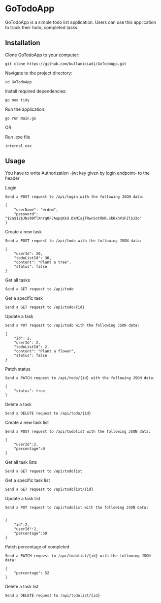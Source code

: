 
# GoTodoApp

GoTodoApp is a simple todo list application. Users can use this application to track their todo, completed tasks.


## Installation

Clone GoTodoApp to your computer:

    git clone https://github.com/kullaniciadi/GoTodoApp.git

Navigate to the project directory:

    cd GoTodoApp

Install required dependencies:

    go mod tidy

Run the application:

    go run main.go
OR

Run .exe file

    internal.exe
## Usage

You have to write Authorization -jwt key given by login endpoint- to the header

Login

    Send a POST request to /api/login with the following JSON data:
```
{
    "userName": "erdem",
    "password": "$2a$12$JNs00flXnrq0FJAapqKkU.DkMIajTRwnSotRkR.skBxhV1F2lbJ2q"
}
```

Create a new task

    Send a POST request to /api/todo with the following JSON data:
```
{
    "userId": 20,
    "todoListId": 30,
    "content": "Plant a tree",
    "status": false
}
```

Get all tasks

    Send a GET request to /api/todo

Get a specific task

    Send a GET request to /api/todo/{id}

Update a task

    Send a PUT request to /api/todo with the following JSON data:
```
{
    "id": 2,
    "userId": 2,
    "todoListId": 2,
    "content": "Plant a flower",
    "status": false
}
```

Patch status

    Send a PATCH request to /api/todo/{id} with the following JSON data:
```
{
    "status": true
}
```

Delete a task

    Send a DELETE request to /api/todo/{id}

Create a new task list
    
    Send a POST request to /api/todolist with the following JSON data:
```
{
    "userId":2,
    "percentage":0
}
```
Get all task lists

    Send a GET request to /api/todolist

Get a specific task list

    Send a GET request to /api/todolist/{id}

Update a task list

    Send a PUT request to /api/todolist with the following JSON data:
```

{
    "id":2,
    "userId":2,
    "percentage":50
}
```
Patch percentage of completed

    Send a PATCH request to /api/todolist/{id} with the following JSON data:
```
{
    "percentage": 52
}
```
Delete a task list

    Send a DELETE request to /api/todolist/{id}
